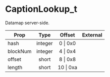 # CaptionLookup_t
Datamap server-side.

|Prop|Type|Offset|External|
|---|:-:|:-:|--:|
|hash|integer|0 \| 0x0||
|blockNum|integer|4 \| 0x4||
|offset|short|8 \| 0x8||
|length|short|10 \| 0xa||
